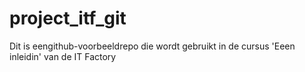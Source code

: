 # project_itf_git
Dit is eengithub-voorbeeldrepo die wordt gebruikt in de cursus 'Eeen inleidin' van de IT Factory 